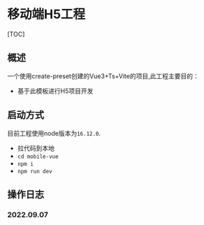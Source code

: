 # 移动端H5工程

[TOC]

## 概述

一个使用create-preset创建的Vue3+Ts+Vite的项目,此工程主要目的：
- 基于此模板进行H5项目开发

## 启动方式

目前工程使用node版本为`16.12.0`.
- 拉代码到本地
- `cd mobile-vue`
- `npm i`
- `npm run dev`

## 操作日志

### 2022.09.07
